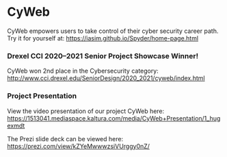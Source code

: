 # CyWeb
CyWeb empowers users to take control of their cyber security career path. Try it for yourself at: https://iasim.github.io/Spyder/home-page.html

### Drexel CCI 2020–2021 Senior Project Showcase Winner!
CyWeb won 2nd place in the Cybersecurity category: http://www.cci.drexel.edu/SeniorDesign/2020_2021/cyweb/index.html

### Project Presentation
View the video presentation of our project CyWeb here: https://1513041.mediaspace.kaltura.com/media/CyWeb+Presentation/1_hugexmdt

The Prezi slide deck can be viewed here: https://prezi.com/view/kZYeMwwwzsiVUrggy0nZ/
